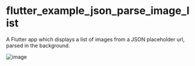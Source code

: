 # flutter_example_json_parse_image_list

A Flutter app which displays a list of images from a JSON placeholder url, parsed in the background.

![image](https://user-images.githubusercontent.com/54467942/156013020-88495be0-8fba-44b2-a950-a2b29e7ac6e4.png)
